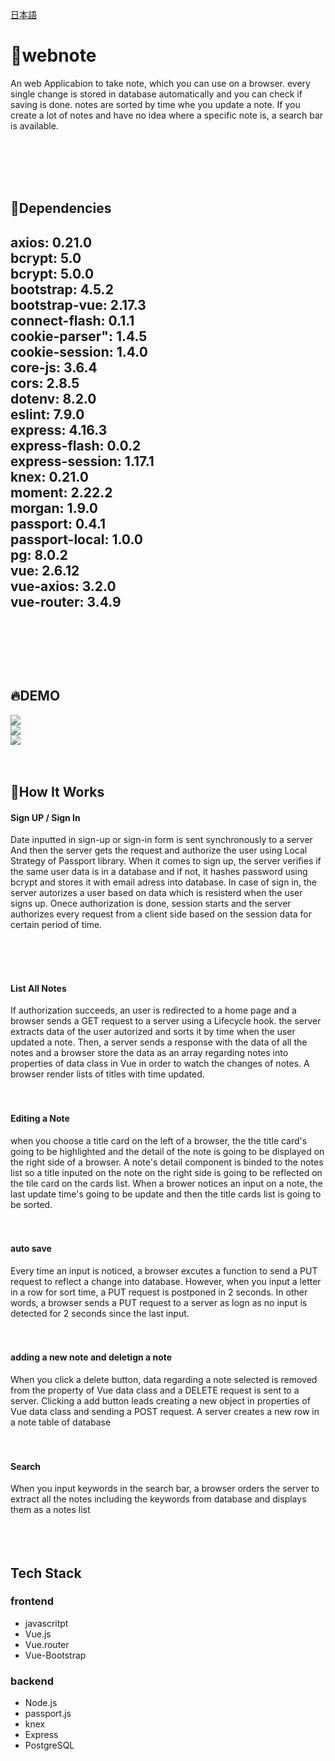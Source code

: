 [日本語](README.md)

# 📒webnote
An web Applicabion to take note, which you can use on a browser. 
every single change is stored in database automatically and you can check if saving is done.
notes are sorted by time whe you update a note. If you create a lot of notes and have no idea where a specific note is, a search bar is available.



<br/>
<br/>
<br/>
<br/>
<h2>🤼‍Dependencies<h2/>

axios: 0.21.0<br/>
bcrypt: 5.0<br/>
bcrypt: 5.0.0<br/>
bootstrap: 4.5.2<br/>
bootstrap-vue: 2.17.3<br/>
connect-flash: 0.1.1<br/>
cookie-parser": 1.4.5<br/>
cookie-session: 1.4.0<br/>
core-js: 3.6.4<br/>
cors: 2.8.5<br/>
dotenv: 8.2.0<br/>
eslint: 7.9.0<br/>
express: 4.16.3<br/>
express-flash: 0.0.2<br/>
express-session: 1.17.1<br/>
knex: 0.21.0<br/>
moment: 2.22.2<br/>
morgan: 1.9.0<br/>
passport: 0.4.1<br/>
passport-local: 1.0.0<br/>
pg: 8.0.2<br/>
vue: 2.6.12<br/>
vue-axios: 3.2.0<br/>
vue-router: 3.4.9<br/>

<br/>
<br/>
<br/>

<h2>🔥DEMO</h2>

<img src="./assets/ノート作成.gif"/>
<br/>
<img src="./assets/自動保存.gif" />
<br/>
<img src="./assets/自動ソート.gif" />

<br/>
<br/>
<br/>
<h2>🚀How It Works</h2>

#### Sign UP / Sign In

Date inputted in sign-up or sign-in form is sent synchronously to a server And then the server gets the request and authorize the user using Local Strategy of Passport library. When it comes to sign up, the server verifies if the same user data is in a database and if not,  it hashes password using bcrypt and stores it with email adress into database. In case of sign in, the server autorizes a user based on data which is resisterd when the user signs up. Onece authorization is done, session starts and the server authorizes every request from a client side based on the session data for certain period of time.

<br/>
<br/>
<br/>

#### List All Notes

If authorization succeeds, an user is redirected to a home page and a browser sends a GET request to a server using a Lifecycle hook. the server extracts data of the user autorized and sorts it by time when the user updated a note. Then, a server sends a response with the data of all the notes and a browser store the data as an array regarding notes into properties of data class in Vue in order to watch the changes of notes. A browser render lists of titles with time updated.
<br/>
<br/>
<br/>

#### Editing a Note

when you choose a title card on the left of a browser, the the title card's going to be highlighted and the detail of the note is going to be displayed on the right side of a browser. A note's detail component is binded to the notes list so a title inputed on the note on the right side is going to be reflected on the tile card on the cards list. When a brower notices an input on a note, the last update time's going to be update and then the title cards list is going to be sorted.
<br/>
<br/>
<br/>

#### auto save

Every time an input is noticed, a browser excutes a function to send a PUT request to reflect a change into database. However, when you input a letter in a row for sort time, a PUT request is postponed in 2 seconds. In other words, a browser sends a PUT request to a server as logn as no input is detected for 2 seconds since the last input.
<br/>
<br/>
<br/>

#### adding a new note and deletign a note

When you click a delete button, data regarding a note selected is removed from the property of Vue data class and a DELETE request is sent to a server.
Clicking a add button leads creating a new object in properties of Vue data class and sending a POST request. A server creates a new row in a note table of database
<br/>
<br/>
<br/>

#### Search

When you input keywords in the search bar, a browser orders the server to extract all the notes including the keywords from database and displays them as a notes list
<br/>
<br/>
<br/>
<br/>
<h2>Tech Stack</h2>

### frontend
* javascritpt
* Vue.js
* Vue.router
* Vue-Bootstrap

### backend
* Node.js
* passport.js
* knex
* Express
* PostgreSQL

